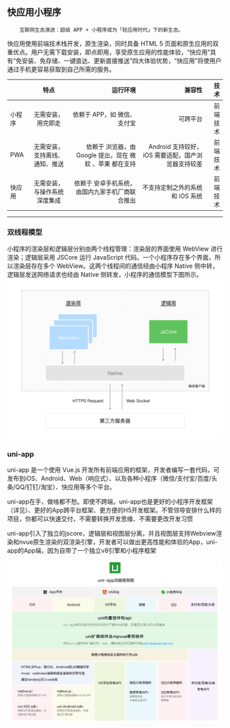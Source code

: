 ## 快应用小程序
        互联网生态演进：超级 APP + 小程序成为「轻应用时代」下的新生态。
快应用使用前端技术栈开发，原生渲染，同时具备 HTML 5 页面和原生应用的双重优点。用户无需下载安装，即点即用，享受原生应用的性能体验，“快应用”具有“免安装、免存储、一键直达、更新直接推送”四大体验优势，“快应用”将使用户通过手机更容易获取到自己所需的服务。

|         | 特点  |运行环境  |兼容性  |技术  |
| ------------- |:-------------:| ---------------:|-----:|-----:|
| 小程序      | 无需安装，用完即走 | 依赖于 APP，如 微信、支付宝 | 可跨平台 | 前端技术 |
| PWA        | 无需安装，支持离线、通知、推送 | 依赖于 浏览器，由 Google 提出，现在 微软 、苹果 都在支持 |  Android 支持较好，iOS 需要适配，国产浏览器支持较差 |  前端技术 |
| 快应用 | 无需安装，与操作系统深度集成      |  依赖于 安卓手机系统，由国内九家手机厂商联合推出 |   不支持定制之外的系统 和 iOS 系统 |   前端技术 |
---
### 双线程模型
小程序的渲染层和逻辑层分别由两个线程管理：渲染层的界面使用 WebView 进行渲染；逻辑层采用 JSCore 运行 JavaScript 代码。一个小程序存在多个界面，所以渲染层存在多个 WebView。这两个线程间的通信经由小程序 Native 侧中转，逻辑层发送网络请求也经由 Native 侧转发，小程序的通信模型下图所示。
![Alt text](/weixin.png)
### uni-app
uni-app 是一个使用 Vue.js 开发所有前端应用的框架，开发者编写一套代码，可发布到iOS、Android、Web（响应式）、以及各种小程序（微信/支付宝/百度/头条/QQ/钉钉/淘宝）、快应用等多个平台。

uni-app在手，做啥都不愁。即使不跨端，uni-app也是更好的小程序开发框架（详见）、更好的App跨平台框架、更方便的H5开发框架。不管领导安排什么样的项目，你都可以快速交付，不需要转换开发思维、不需要更改开发习惯

uni-app引入了独立的jscore，逻辑层和视图层分离，并且视图层支持Webview渲染和nvue原生渲染的双渲染引擎，开发者可以做出更高性能和体验的App，uni-app的App端，因为自带了一个独立v8引擎和小程序框架

![Alt text](/uniapp.png)
